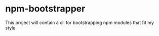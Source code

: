 npm-bootstrapper
===========

This project will contain a cli for bootstrapping npm modules that fit my style.